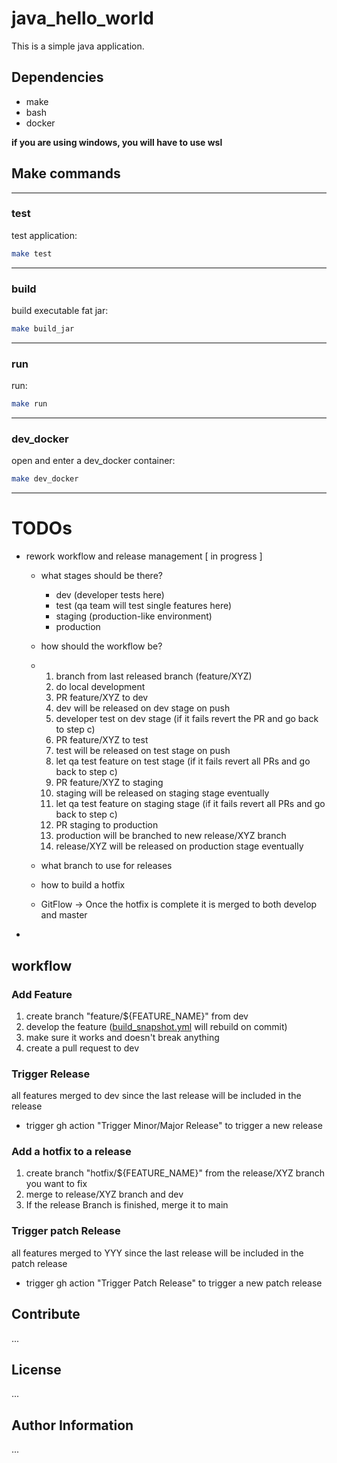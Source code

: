 # java_hello_world

This is a simple java application.

## Dependencies
- make
- bash
- docker

**if you are using windows, you will have to use wsl**

## Make commands

---
### test
test application:
```bash
make test
```
---
### build
build executable fat jar:
```bash
make build_jar
```
---
### run
run:
```bash
make run
```
---
### dev_docker
open and enter a dev_docker container:
```bash
make dev_docker
```
---

# TODOs
- rework workflow and release management [ in progress ]
  - what stages should be there?
    - dev (developer tests here)
    - test (qa team will test single features here)
    - staging (production-like environment)
    - production
  - how should the workflow be?
  - 
    1. branch from last released branch (feature/XYZ)
    2. do local development
    3. PR feature/XYZ to dev
    4. dev will be released on dev stage on push
    5. developer test on dev stage (if it fails revert the PR and go back to step c)
    6. PR feature/XYZ to test
    7. test will be released on test stage on push
    8. let qa test feature on test stage (if it fails revert all PRs and go back to step c)
    9. PR feature/XYZ to staging
    10. staging will be released on staging stage eventually
    11. let qa test feature on staging stage (if it fails revert all PRs and go back to step c)
    12. PR staging to production
    13. production will be branched to new release/XYZ branch
    14. release/XYZ will be released on production stage eventually
  - what branch to use for releases
  - how to build a hotfix
  
  - GitFlow -> Once the hotfix is complete it is merged to both develop and master
-

## workflow

### Add Feature
1. create branch "feature/${FEATURE_NAME}" from dev
2. develop the feature ([build_snapshot.yml](.github%2Fworkflows%2Fbuild_snapshot.yml) will rebuild on commit)
3. make sure it works and doesn't break anything
4. create a pull request to dev

### Trigger Release
all features merged to dev since the last release will be included in the release
- trigger gh action "Trigger Minor/Major Release" to trigger a new release

### Add a hotfix to a release
1. create branch "hotfix/${FEATURE_NAME}" from the release/XYZ branch you want to fix
2. merge to release/XYZ branch and dev
3. If the release Branch is finished, merge it to main

### Trigger patch Release
all features merged to YYY since the last release will be included in the patch release
- trigger gh action "Trigger Patch Release" to trigger a new patch release

## Contribute
...

## License
...

## Author Information
...
